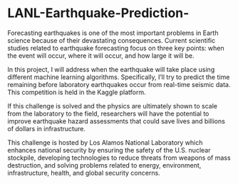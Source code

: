 # LANL-Earthquake-Prediction-
Forecasting earthquakes is one of the most important problems in Earth science because of their devastating consequences. Current scientific studies related to earthquake forecasting focus on three key points: when the event will occur, where it will occur, and how large it will be.

  In this project, I will address when the earthquake will take place using different machine learning algorithms. Specifically, I’ll try to predict the time remaining before laboratory earthquakes occur from real-time seismic data. This competition is held in the Kaggle platform.
  
  If this challenge is solved and the physics are ultimately shown to scale from the laboratory to the field, researchers will have the potential to improve earthquake hazard assessments that could save lives and billions of dollars in infrastructure.
  
  This challenge is hosted by Los Alamos National Laboratory which enhances national security by ensuring the safety of the U.S. nuclear stockpile, developing technologies to reduce threats from weapons of mass destruction, and solving problems related to energy, environment, infrastructure, health, and global security concerns.
